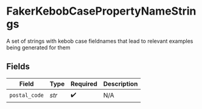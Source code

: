 # FakerKebobCasePropertyNameStrings

A set of strings with kebob case fieldnames that lead to relevant examples being generated for them


## Fields

| Field              | Type               | Required           | Description        |
| ------------------ | ------------------ | ------------------ | ------------------ |
| `postal_code`      | *str*              | :heavy_check_mark: | N/A                |